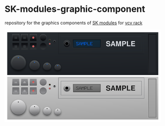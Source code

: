 # SK-modules-graphic-component
repository for the graphics components  of [SK modules](https://github.com/Skrylar/skjack-vcv)  for [vcv rack](https://github.com/VCVRack/Rack)

![alt text](https://raw.githubusercontent.com/infamedavid/SK-modules-graphic-component/master/demo.png "demo")

